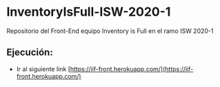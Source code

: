 # InventoryIsFull-ISW-2020-1
Repositorio del Front-End equipo Inventory is Full en el ramo ISW 2020-1

## Ejecución:
* Ir al siguiente link [https://iif-front.herokuapp.com/](https://iif-front.herokuapp.com/)
